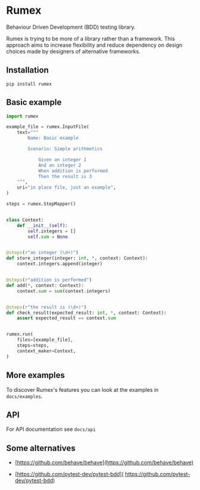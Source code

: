 # Rumex

Behaviour Driven Development (BDD) testing library.

Rumex is trying to be more of a library rather than a framework.
This approach aims to increase flexibility and reduce dependency
on design choices made by designers of alternative frameworks.

## Installation

```pip install rumex```


## Basic example

```python
import rumex

example_file = rumex.InputFile(
    text="""
        Name: Basic example

        Scenario: Simple arithmetics

            Given an integer 1
            And an integer 2
            When addition is performed
            Then the result is 3
    """,
    uri="in place file, just an example",
)

steps = rumex.StepMapper()


class Context:
    def __init__(self):
        self.integers = []
        self.sum = None


@steps(r"an integer (\d+)")
def store_integer(integer: int, *, context: Context):
    context.integers.append(integer)


@steps(r"addition is performed")
def add(*, context: Context):
    context.sum = sum(context.integers)


@steps(r"the result is (\d+)")
def check_result(expected_result: int, *, context: Context):
    assert expected_result == context.sum


rumex.run(
    files=[example_file],
    steps=steps,
    context_maker=Context,
)
```

## More examples

To discover Rumex's features you can look at the examples in `docs/examples`.


## API

For API documentation see `docs/api`


## Some alternatives

- [https://github.com/behave/behave](https://github.com/behave/behave)

- [https://github.com/pytest-dev/pytest-bdd](
    https://github.com/pytest-dev/pytest-bdd)
